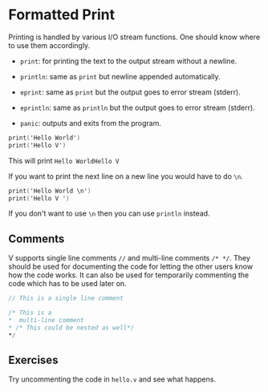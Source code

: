 # Formatted Print

Printing is handled by various I/O stream functions. One should know where to use them accordingly.

- `print`: for printing the text to the output stream without a newline.

- `println`: same as `print` but newline appended automatically.

- `eprint`: same as `print` but the output goes to error stream (stderr).

- `eprintln`: same as `println` but the output goes to error stream (stderr).

- `panic`: outputs and exits from the program.

```v
print('Hello World')
print('Hello V')
```

This will print `Hello WorldHello V`

If you want to print the next line on a new line you would have to do `\n`.

```v
print('Hello World \n')
print('Hello V ')
```

If you don't want to use `\n` then you can use `println` instead.

## Comments

V supports single line comments `//` and multi-line comments `/* */`. 
They should be used for documenting the code for letting the other users know how the code works. 
It can also be used for temporarily commenting the code which has to be used later on.

```v
// This is a single line comment

/* This is a
*  multi-line comment
* /* This could be nested as well*/
*/
```

## Exercises

Try uncommenting the code in `hello.v` and see what happens.
